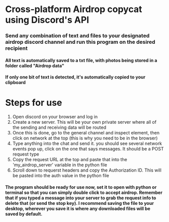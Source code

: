 # Cross-platform Airdrop copycat using Discord's API
### Send any combination of text and files to your designated airdrop discord channel and run this program on the desired recipient
#### All text is automatically saved to a txt file, with photos being stored in a folder called "Airdrop data"
#### If only one bit of text is detected, it's automatically copied to your clipboard

# Steps for use
1. Open discord on your browser and log in
2. Create a new server. This will be your own private server where all of the sending and receiving data will be routed
3. Once this is done, go to the general channel and inspect element, then click on network at the top (this is why you need to be in the browser)
4. Type anything into the chat and send it. you should see several network events pop up, click on the one that says messages. It should be a POST request type
5. Copy the request URL at the top and paste that into the 'my_airdrop_server' variable in the python file
6. Scroll down to requerst headers and copy the Authorization ID. This will be pasted into the auth value in the python file

#### The program should be ready for use now, set it to open with python or terminal so that you can simply double click to accept airdrop. Remember that if you typed a message into your server to grab the request info to delete that (or send the stop key). I recommend saving the file to your desktop, wherever you save it is where any downloaded files will be saved by default.
